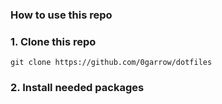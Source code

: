 ### How to use this repo

### 1. Clone this repo
```git clone https://github.com/0garrow/dotfiles```

### 2. Install needed packages
